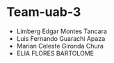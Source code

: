 # Team-uab-3

- Limberg Edgar Montes Tancara
- Luis Fernando Guarachi Apaza
- Marian Celeste Gironda Chura
- ELIA FLORES BARTOLOME